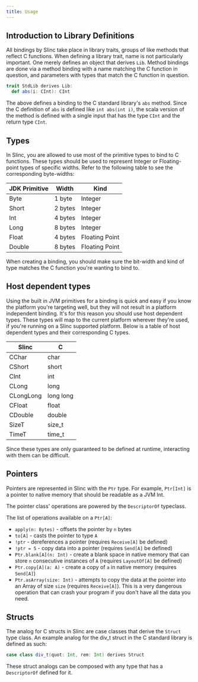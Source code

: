 ```yaml
---
title: Usage
---
```


## Introduction to Library Definitions

All bindings by Slinc take place in library traits, groups of like methods that reflect C functions. When defining a library trait, name is not particularly important. One merely defines an object that derives `Lib`. Method bindings are done via a method binding with a name matching the C function in question, and parameters with types that match the C function in question.

```scala
trait StdLib derives Lib:
  def abs(i: CInt): CInt
```

The above defines a binding to the C standard library's `abs` method. Since the C definition of `abs` is defined like `int abs(int i)`, the scala version of the method is defined with a single input that has the type `CInt` and the return type `CInt`.

## Types

In Slinc, you are allowed to use most of the primitive types to bind to C functions. These types should be used to represent Integer or Floating-point types of specific widths. Refer to the following table to see the corresponding byte-widths:

|JDK Primitive|Width|Kind|
|---|---|---|
|Byte|1 byte|Integer|
|Short|2 bytes|Integer|
|Int|4 bytes|Integer|
|Long|8 bytes|Integer|
|Float|4 bytes|Floating Point|
|Double|8 bytes|Floating Point|

When creating a binding, you should make sure the bit-width and kind of type matches the C function you're wanting to bind to.

## Host dependent types

Using the built in JVM primitives for a binding is quick and easy if you know the platform you're targeting well, but they will not result in a platform independent binding. It's for this reason you should use host dependent types. These types will map to the current platform wherever they're used, if you're running on a Slinc supported platform. Below is a table of host dependent types and their corresponding C types.

|Slinc|C|
|-----|-|
|CChar|char|
|CShort|short|
|CInt|int|
|CLong|long|
|CLongLong|long long|
|CFloat|float|
|CDouble|double|
|SizeT|size_t|
|TimeT|time_t|


Since these types are only guaranteed to be defined at runtime, interacting with them can be difficult.

## Pointers

Pointers are represented in Slinc with the `Ptr` type. For example, `Ptr[Int]` is a pointer to native memory that should be readable as a JVM Int.

The pointer class' operations are powered by the `DescriptorOf` typeclass.

The list of operations available on a `Ptr[A]`:

* `apply(n: Bytes)` - offsets the pointer by `n` bytes
* `to[A]` - casts the pointer to type `A`
* `!ptr` - dereferences a pointer (requires `Receive[A]` be defined)
* `!ptr = 5` - copy data into a pointer  (requires `Send[A]` be defined)
* `Ptr.blank[A](n: Int)` - create a blank space in native memory that can store `n` consecutive instances of `A` (requires `LayoutOf[A]` be defined)
* `Ptr.copy[A](a: A)` - create a copy of `a` in native memory (requires `Send[A]`)
* `Ptr.asArray(size: Int)` - attempts to copy the data at the pointer into an Array of size `size` (requires `Receive[A]`). This is a very dangerous operation that can crash your program if you don't have all the data you need. 

## Structs

The analog for C structs in Slinc are case classes that derive the `Struct` type class. An example analog for the div_t struct in the C standard library is defined as such:

```scala
case class div_t(quot: Int, rem: Int) derives Struct
```

These struct analogs can be composed with any type that has a `DescriptorOf` defined for it.